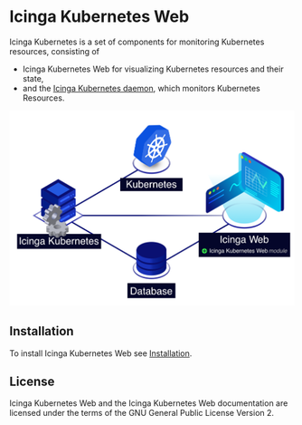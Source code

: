 # Icinga Kubernetes Web

Icinga Kubernetes is a set of components for monitoring Kubernetes resources, consisting of

* Icinga Kubernetes Web for visualizing Kubernetes resources and their state,
* and the [Icinga Kubernetes daemon](https://icinga.com/docs/icinga-kubernetes),
  which monitors Kubernetes Resources.

![Icinga Kubernetes Overview](res/icinga-kubernetes-overview.png)

## Installation

To install Icinga Kubernetes Web see [Installation](02-Installation.md).

## License

Icinga Kubernetes Web and the Icinga Kubernetes Web documentation are licensed under the terms of the
GNU General Public License Version 2.
